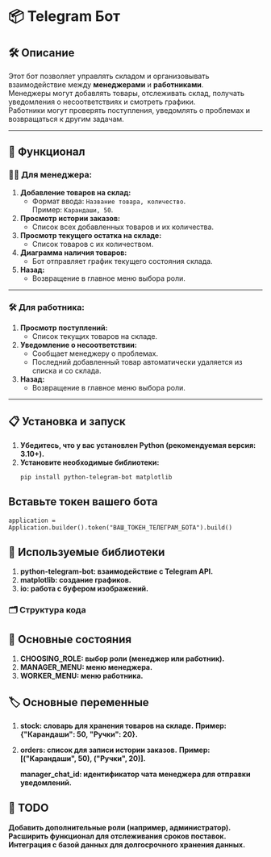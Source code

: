 # 📦 Telegram Бот

## 🛠️ Описание
Этот бот позволяет управлять складом и организовывать взаимодействие между **менеджерами** и **работниками**.  
Менеджеры могут добавлять товары, отслеживать склад, получать уведомления о несоответствиях и смотреть графики.  
Работники могут проверять поступления, уведомлять о проблемах и возвращаться к другим задачам.

---

## 🚀 Функционал

### 👩‍💼 Для менеджера:
1. **Добавление товаров на склад:**
   - Формат ввода: `Название товара, количество`.  
     Пример: `Карандаши, 50`.
2. **Просмотр истории заказов:**
   - Список всех добавленных товаров и их количества.
3. **Просмотр текущего остатка на складе:**
   - Список товаров с их количеством.
4. **Диаграмма наличия товаров:**
   - Бот отправляет график текущего состояния склада.
5. **Назад:**
   - Возвращение в главное меню выбора роли.

---

### 🛠️ Для работника:
1. **Просмотр поступлений:**
   - Список текущих товаров на складе.
2. **Уведомление о несоответствии:**
   - Сообщает менеджеру о проблемах.  
   - Последний добавленный товар автоматически удаляется из списка и со склада.
3. **Назад:**
   - Возвращение в главное меню выбора роли.

---

## 📋 Установка и запуск

1. **Убедитесь, что у вас установлен Python (рекомендуемая версия: 3.10+).**
2. **Установите необходимые библиотеки:**
   ```
   pip install python-telegram-bot matplotlib
   ```
## Вставьте токен вашего бота
   ```
   application = Application.builder().token("ВАШ_ТОКЕН_ТЕЛЕГРАМ_БОТА").build()
   ```
## 🧩 Используемые библиотеки
1. **python-telegram-bot: взаимодействие с Telegram API.**
2. **matplotlib: создание графиков.**
3. **io: работа с буфером изображений.**

### 🗂️ Структура кода
## 📍 Основные состояния
1. **CHOOSING_ROLE: выбор роли (менеджер или работник).**
2. **MANAGER_MENU: меню менеджера.**
3. **WORKER_MENU: меню работника.**

## 🏷️ Основные переменные
1. **stock: словарь для хранения товаров на складе.**
**Пример: {"Карандаши": 50, "Ручки": 20}.**

2. **orders: список для записи истории заказов.**
**Пример: [("Карандаши", 50), ("Ручки", 20)].**

   **manager_chat_id: идентификатор чата менеджера для отправки уведомлений.**

## 🔧 TODO
**Добавить дополнительные роли (например, администратор).**
**Расширить функционал для отслеживания сроков поставок.**
**Интеграция с базой данных для долгосрочного хранения данных.**
